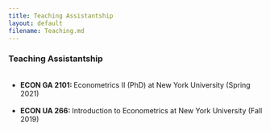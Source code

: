 ```yaml
---
title: Teaching Assistantship
layout: default
filename: Teaching.md
--- 
```


### Teaching Assistantship

<ul>
  <li> <b> ECON GA 2101: </b> Econometrics II (PhD) at New York University (Spring 2021) </li>
  <li> <b> ECON UA 266: </b> Introduction to Econometrics at New York University (Fall 2019) </li>
</ul>
